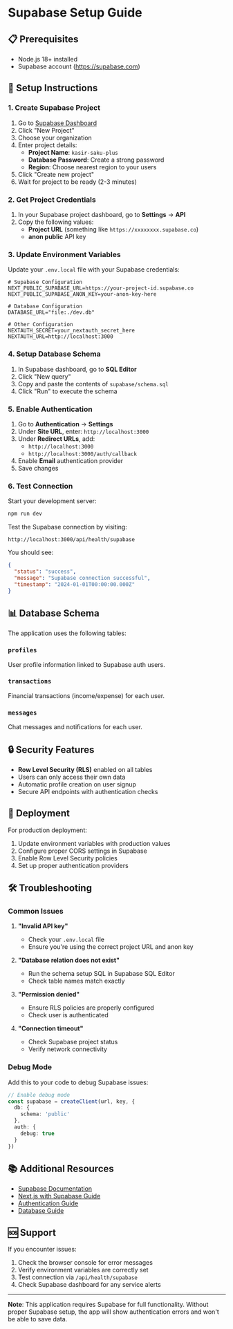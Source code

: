 # Supabase Setup Guide

## 📋 Prerequisites

- Node.js 18+ installed
- Supabase account (https://supabase.com)

## 🚀 Setup Instructions

### 1. Create Supabase Project

1. Go to [Supabase Dashboard](https://supabase.com/dashboard)
2. Click "New Project"
3. Choose your organization
4. Enter project details:
   - **Project Name**: `kasir-saku-plus`
   - **Database Password**: Create a strong password
   - **Region**: Choose nearest region to your users
5. Click "Create new project"
6. Wait for project to be ready (2-3 minutes)

### 2. Get Project Credentials

1. In your Supabase project dashboard, go to **Settings** → **API**
2. Copy the following values:
   - **Project URL** (something like `https://xxxxxxxx.supabase.co`)
   - **anon public** API key

### 3. Update Environment Variables

Update your `.env.local` file with your Supabase credentials:

```env
# Supabase Configuration
NEXT_PUBLIC_SUPABASE_URL=https://your-project-id.supabase.co
NEXT_PUBLIC_SUPABASE_ANON_KEY=your-anon-key-here

# Database Configuration
DATABASE_URL="file:./dev.db"

# Other Configuration
NEXTAUTH_SECRET=your_nextauth_secret_here
NEXTAUTH_URL=http://localhost:3000
```

### 4. Setup Database Schema

1. In Supabase dashboard, go to **SQL Editor**
2. Click "New query"
3. Copy and paste the contents of `supabase/schema.sql`
4. Click "Run" to execute the schema

### 5. Enable Authentication

1. Go to **Authentication** → **Settings**
2. Under **Site URL**, enter: `http://localhost:3000`
3. Under **Redirect URLs**, add:
   - `http://localhost:3000`
   - `http://localhost:3000/auth/callback`
4. Enable **Email** authentication provider
5. Save changes

### 6. Test Connection

Start your development server:

```bash
npm run dev
```

Test the Supabase connection by visiting:
```
http://localhost:3000/api/health/supabase
```

You should see:
```json
{
  "status": "success",
  "message": "Supabase connection successful",
  "timestamp": "2024-01-01T00:00:00.000Z"
}
```

## 📊 Database Schema

The application uses the following tables:

### `profiles`
User profile information linked to Supabase auth users.

### `transactions`
Financial transactions (income/expense) for each user.

### `messages`
Chat messages and notifications for each user.

## 🔒 Security Features

- **Row Level Security (RLS)** enabled on all tables
- Users can only access their own data
- Automatic profile creation on user signup
- Secure API endpoints with authentication checks

## 🚀 Deployment

For production deployment:

1. Update environment variables with production values
2. Configure proper CORS settings in Supabase
3. Enable Row Level Security policies
4. Set up proper authentication providers

## 🛠️ Troubleshooting

### Common Issues

1. **"Invalid API key"**
   - Check your `.env.local` file
   - Ensure you're using the correct project URL and anon key

2. **"Database relation does not exist"**
   - Run the schema setup SQL in Supabase SQL Editor
   - Check table names match exactly

3. **"Permission denied"**
   - Ensure RLS policies are properly configured
   - Check user is authenticated

4. **"Connection timeout"**
   - Check Supabase project status
   - Verify network connectivity

### Debug Mode

Add this to your code to debug Supabase issues:

```typescript
// Enable debug mode
const supabase = createClient(url, key, {
  db: {
    schema: 'public'
  },
  auth: {
    debug: true
  }
})
```

## 📚 Additional Resources

- [Supabase Documentation](https://supabase.com/docs)
- [Next.js with Supabase Guide](https://supabase.com/docs/guides/getting-started/nextjs)
- [Authentication Guide](https://supabase.com/docs/guides/auth)
- [Database Guide](https://supabase.com/docs/guides/database)

## 🆘 Support

If you encounter issues:

1. Check the browser console for error messages
2. Verify environment variables are correctly set
3. Test connection via `/api/health/supabase`
4. Check Supabase dashboard for any service alerts

---

**Note**: This application requires Supabase for full functionality. Without proper Supabase setup, the app will show authentication errors and won't be able to save data.